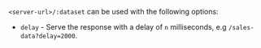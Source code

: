 `<server-url>/:dataset` can be used with the following options:

- `delay` - Serve the response with a delay of `n` milliseconds, e.g `/sales-data?delay=2000`.